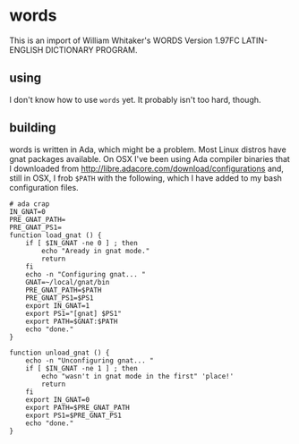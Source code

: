 words
=====

This is an import of William Whitaker's WORDS Version 1.97FC LATIN-ENGLISH DICTIONARY PROGRAM.

using
-----

I don't know how to use `words` yet.  It probably isn't too hard, though.

building
--------

words is written in Ada, which might be a problem.  Most Linux distros have gnat
packages available.  On OSX I've been using Ada compiler binaries that I downloaded
from http://libre.adacore.com/download/configurations and, still in OSX, I frob
`$PATH` with the following, which I have added to my bash configuration files.

    # ada crap
    IN_GNAT=0
    PRE_GNAT_PATH=
    PRE_GNAT_PS1=
    function load_gnat () {
        if [ $IN_GNAT -ne 0 ] ; then
            echo "Aready in gnat mode."
            return
        fi
        echo -n "Configuring gnat... "
        GNAT=~/local/gnat/bin
        PRE_GNAT_PATH=$PATH
        PRE_GNAT_PS1=$PS1
        export IN_GNAT=1
        export PS1="[gnat] $PS1"
        export PATH=$GNAT:$PATH
        echo "done."
    }
    
    function unload_gnat () {
        echo -n "Unconfiguring gnat... "
        if [ $IN_GNAT -ne 1 ] ; then
            echo "wasn't in gnat mode in the first" 'place!'
            return
        fi
        export IN_GNAT=0
        export PATH=$PRE_GNAT_PATH
        export PS1=$PRE_GNAT_PS1
        echo "done."
    }
    